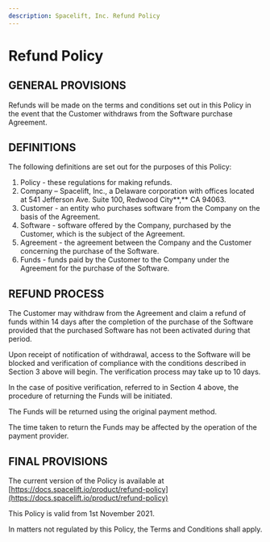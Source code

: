 ```yaml
---
description: Spacelift, Inc. Refund Policy
---
```


# Refund Policy

## GENERAL PROVISIONS

Refunds will be made on the terms and conditions set out in this Policy in the event that the Customer withdraws from the Software purchase Agreement.

## DEFINITIONS

The following definitions are set out for the purposes of this Policy:

1. Policy - these regulations for making refunds.
2. Company – Spacelift, Inc., a Delaware corporation with offices located at 541 Jefferson Ave. Suite 100, Redwood City**,** CA 94063.
3. Customer - an entity who purchases software from the Company on the basis of the Agreement.
4. Software - software offered by the Company, purchased by the Customer, which is the subject of the Agreement.
5. Agreement - the agreement between the Company and the Customer concerning the purchase of the Software.
6. Funds - funds paid by the Customer to the Company under the Agreement for the purchase of the Software.

## REFUND PROCESS

The Customer may withdraw from the Agreement and claim a refund of funds within 14 days after the completion of the purchase of the Software provided that the purchased Software has not been activated during that period.

Upon receipt of notification of withdrawal, access to the Software will be blocked and verification of compliance with the conditions described in Section 3 above will begin. The verification process may take up to 10 days.

In the case of positive verification, referred to in Section 4 above, the procedure of returning the Funds will be initiated.

The Funds will be returned using the original payment method.

The time taken to return the Funds may be affected by the operation of the payment provider.

## FINAL PROVISIONS

The current version of the Policy is available at [https://docs.spacelift.io/product/refund-policy](https://docs.spacelift.io/product/refund-policy)

This Policy is valid from 1st November 2021.

In matters not regulated by this Policy, the Terms and Conditions shall apply.
